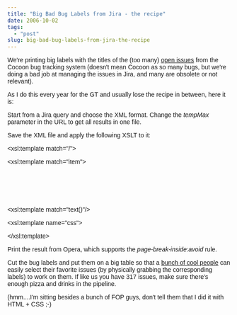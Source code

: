 ```yaml
---
title: "Big Bad Bug Labels from Jira - the recipe"
date: 2006-10-02
tags: 
  - "post"
slug: big-bad-bug-labels-from-jira-the-recipe
---
```


We're printing big labels with the titles of the (too many) [open issues](https://issues.apache.org/jira/browse/COCOON) from the Cocoon bug tracking system (doesn't mean Cocoon as so many bugs, but we're doing a bad job at managing the issues in Jira, and many are obsolete or not relevant).

As I do this every year for the GT and usually lose the recipe in between, here it is:

Start from a Jira query and choose the XML format. Change the _tempMax_ parameter in the URL to get all results in one file.

Save the XML file and apply the following XSLT to it:

<xsl:template match="/">
<html>
<head>
<xsl:call-template name="css"/>
</head>
<body>
<xsl:apply-templates/>
</body>
</html>
</xsl:template>

<xsl:template match="item">
<div class="issue">
<div class="title">
<xsl:value-of select="substring-after(title,'\]')"/>
<span class="id">
 
<xsl:value-of select="key"/>
</span>
</div>
</div>
</xsl:template>

<xsl:template match="text()"/>

<xsl:template name="css">
<style type="text/css">
body { font-family:"Lucida Grande",sans-serif; }
.issue { margin-bottom: 4em; page-break-inside:avoid; }
.title { font-weight:bold; font-size:24pt; }
.id { font-size:14pt; font-weight:normal; }
</style>
</xsl:template>

Print the result from Opera, which supports the _page-break-inside:avoid_ rule.

Cut the bug labels and put them on a big table so that a [bunch of cool people](http://www.cocoongt.org) can easily select their favorite issues (by physically grabbing the corresponding labels) to work on them. If like us you have 317 issues, make sure there's enough pizza and drinks in the pipeline.

(hmm....I'm sitting besides a bunch of FOP guys, don't tell them that I did it with HTML + CSS ;-)
